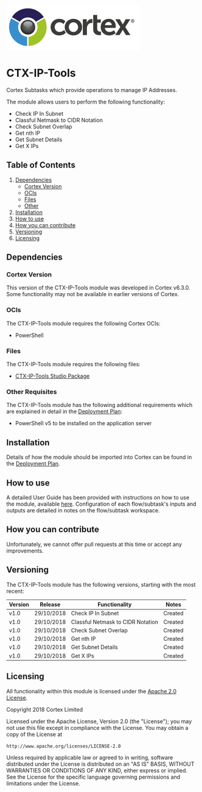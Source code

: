 <a href="https://www.cortex-ia.co.uk/" target="_blank"><img src="https://github.com/CortexIATest/CTXImages/blob/master/Cortex-350-120.png" alt="Welcome to Cortex!" width="350" height="120" border="0"></a>

# CTX-IP-Tools
Cortex Subtasks which provide operations to manage IP Addresses.

The module allows users to perform the following functionality:
* Check IP In Subnet
* Classful Netmask to CIDR Notation
* Check Subnet Overlap
* Get nth IP
* Get Subnet Details
* Get X IPs

## Table of Contents
1) [Dependencies](#dependencies)
    * [Cortex Version](#cortex-version)
    * [OCIs](#ocis)
    * [Files](#files)
    * [Other](#other-requisites)
1) [Installation](#installation)
1) [How to use](#how-to-use)
1) [How you can contribute](#how-you-can-contribute)
1) [Versioning](#versioning)
1) [Licensing](#licensing)

## Dependencies
### Cortex Version
This version of the CTX-IP-Tools module was developed in Cortex v6.3.0. Some functionality may not be available in earlier versions of Cortex.

### OCIs
The CTX-IP-Tools module requires the following Cortex OCIs:
* PowerShell

### Files
The CTX-IP-Tools module requires the following files:
* [CTX-IP-Tools Studio Package](https://github.com/CortexIntelligentAutomation/CTX-IP-Tools/releases/download/1.0/CTX-IP-Tools.studiopkg)

### Other Requisites
The CTX-IP-Tools module has the following additional requirements which are explained in detail in the [Deployment Plan](https://github.com/CortexIntelligentAutomation/CTX-IP-Tools/blob/master/CTX-IP-Tools%20-%20Deployment%20Plan.pdf):
* PowerShell v5 to be installed on the application server

## Installation
Details of how the module should be imported into Cortex can be found in the [Deployment Plan](https://github.com/CortexIntelligentAutomation/CTX-IP-Tools/blob/master/CTX-IP-Tools%20-%20Deployment%20Plan.pdf).

## How to use
A detailed User Guide has been provided with instructions on how to use the module, available [here](https://github.com/CortexIntelligentAutomation/CTX-IP-Tools/blob/master/CTX-IP-Tools%20-%20User%20Guide.pdf). Configuration of each flow/subtask's inputs and outputs are detailed in notes on the flow/subtask workspace.

## How you can contribute
Unfortunately, we cannot offer pull requests at this time or accept any improvements.

## Versioning
The CTX-IP-Tools module has the following versions, starting with the most recent:

Version | Release | Functionality | Notes
------------ | ------------- | ----------- | -----------
v1.0 | 29/10/2018 | Check IP In Subnet | Created
v1.0 | 29/10/2018 | Classful Netmask to CIDR Notation | Created
v1.0 | 29/10/2018 | Check Subnet Overlap| Created
v1.0 | 29/10/2018 | Get nth IP | Created
v1.0 | 29/10/2018 | Get Subnet Details | Created
v1.0 | 29/10/2018 | Get X IPs | Created

## Licensing
All functionality within this module is licensed under the [Apache 2.0 License](https://www.apache.org/licenses/LICENSE-2.0).

Copyright 2018 Cortex Limited

Licensed under the Apache License, Version 2.0 (the "License");
you may not use this file except in compliance with the License.
You may obtain a copy of the License at

    http://www.apache.org/licenses/LICENSE-2.0

Unless required by applicable law or agreed to in writing, software
distributed under the License is distributed on an "AS IS" BASIS,
WITHOUT WARRANTIES OR CONDITIONS OF ANY KIND, either express or implied.
See the License for the specific language governing permissions and
limitations under the License.
